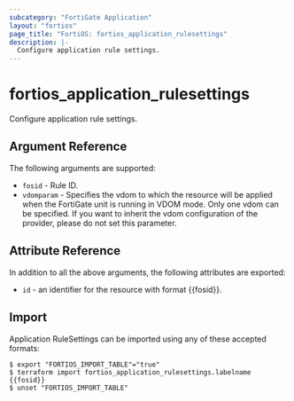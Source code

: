 ```yaml
---
subcategory: "FortiGate Application"
layout: "fortios"
page_title: "FortiOS: fortios_application_rulesettings"
description: |-
  Configure application rule settings.
---
```


# fortios_application_rulesettings
Configure application rule settings.

## Argument Reference

The following arguments are supported:

* `fosid` - Rule ID.
* `vdomparam` - Specifies the vdom to which the resource will be applied when the FortiGate unit is running in VDOM mode. Only one vdom can be specified. If you want to inherit the vdom configuration of the provider, please do not set this parameter.


## Attribute Reference

In addition to all the above arguments, the following attributes are exported:
* `id` - an identifier for the resource with format {{fosid}}.

## Import

Application RuleSettings can be imported using any of these accepted formats:
```
$ export "FORTIOS_IMPORT_TABLE"="true"
$ terraform import fortios_application_rulesettings.labelname {{fosid}}
$ unset "FORTIOS_IMPORT_TABLE"
```
